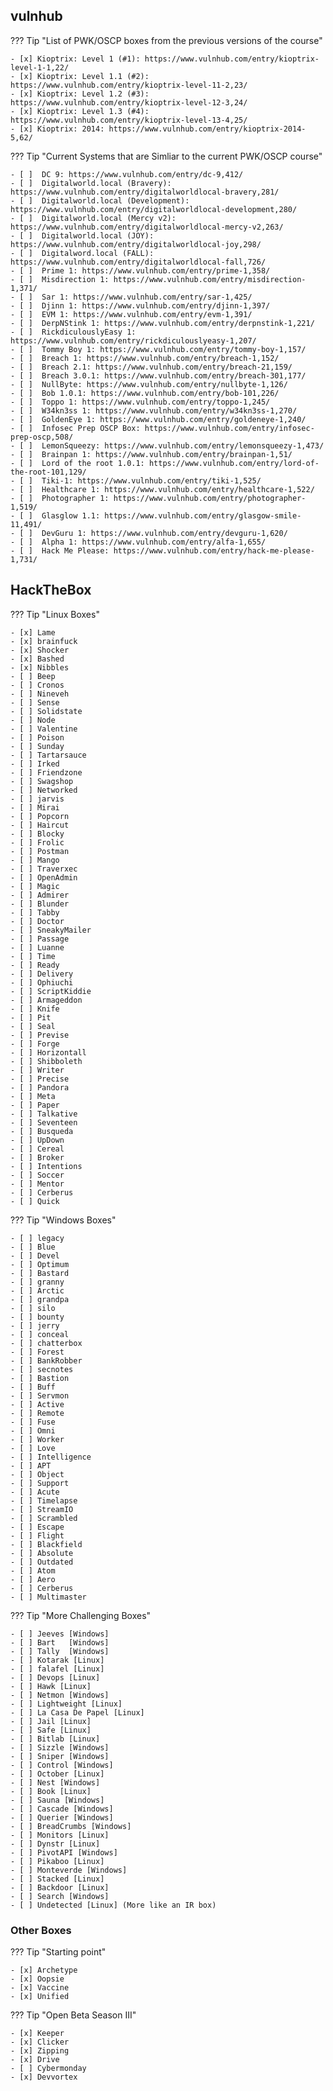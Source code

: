 ## vulnhub

??? Tip "List of PWK/OSCP boxes from the previous versions of the course"

    - [x] Kioptrix: Level 1 (#1): https://www.vulnhub.com/entry/kioptrix-level-1-1,22/
    - [x] Kioptrix: Level 1.1 (#2): https://www.vulnhub.com/entry/kioptrix-level-11-2,23/
    - [x] Kioptrix: Level 1.2 (#3): https://www.vulnhub.com/entry/kioptrix-level-12-3,24/
    - [x] Kioptrix: Level 1.3 (#4): https://www.vulnhub.com/entry/kioptrix-level-13-4,25/
    - [x] Kioptrix: 2014: https://www.vulnhub.com/entry/kioptrix-2014-5,62/

??? Tip "Current Systems that are Simliar to the current PWK/OSCP course"

    - [ ]  DC 9: https://www.vulnhub.com/entry/dc-9,412/
    - [ ]  Digitalworld.local (Bravery): https://www.vulnhub.com/entry/digitalworldlocal-bravery,281/
    - [ ]  Digitalworld.local (Development): https://www.vulnhub.com/entry/digitalworldlocal-development,280/
    - [ ]  Digitalworld.local (Mercy v2): https://www.vulnhub.com/entry/digitalworldlocal-mercy-v2,263/
    - [ ]  Digitalworld.local (JOY): https://www.vulnhub.com/entry/digitalworldlocal-joy,298/
    - [ ]  Digitalword.local (FALL): https://www.vulnhub.com/entry/digitalworldlocal-fall,726/
    - [ ]  Prime 1: https://www.vulnhub.com/entry/prime-1,358/
    - [ ]  Misdirection 1: https://www.vulnhub.com/entry/misdirection-1,371/
    - [ ]  Sar 1: https://www.vulnhub.com/entry/sar-1,425/
    - [ ]  Djinn 1: https://www.vulnhub.com/entry/djinn-1,397/
    - [ ]  EVM 1: https://www.vulnhub.com/entry/evm-1,391/
    - [ ]  DerpNStink 1: https://www.vulnhub.com/entry/derpnstink-1,221/
    - [ ]  RickdiculouslyEasy 1: https://www.vulnhub.com/entry/rickdiculouslyeasy-1,207/
    - [ ]  Tommy Boy 1: https://www.vulnhub.com/entry/tommy-boy-1,157/
    - [ ]  Breach 1: https://www.vulnhub.com/entry/breach-1,152/
    - [ ]  Breach 2.1: https://www.vulnhub.com/entry/breach-21,159/
    - [ ]  Breach 3.0.1: https://www.vulnhub.com/entry/breach-301,177/
    - [ ]  NullByte: https://www.vulnhub.com/entry/nullbyte-1,126/
    - [ ]  Bob 1.0.1: https://www.vulnhub.com/entry/bob-101,226/
    - [ ]  Toppo 1: https://www.vulnhub.com/entry/toppo-1,245/
    - [ ]  W34kn3ss 1: https://www.vulnhub.com/entry/w34kn3ss-1,270/
    - [ ]  GoldenEye 1: https://www.vulnhub.com/entry/goldeneye-1,240/
    - [ ]  Infosec Prep OSCP Box: https://www.vulnhub.com/entry/infosec-prep-oscp,508/
    - [ ]  LemonSqueezy: https://www.vulnhub.com/entry/lemonsqueezy-1,473/
    - [ ]  Brainpan 1: https://www.vulnhub.com/entry/brainpan-1,51/
    - [ ]  Lord of the root 1.0.1: https://www.vulnhub.com/entry/lord-of-the-root-101,129/
    - [ ]  Tiki-1: https://www.vulnhub.com/entry/tiki-1,525/
    - [ ]  Healthcare 1: https://www.vulnhub.com/entry/healthcare-1,522/
    - [ ]  Photographer 1: https://www.vulnhub.com/entry/photographer-1,519/
    - [ ]  Glasglow 1.1: https://www.vulnhub.com/entry/glasgow-smile-11,491/
    - [ ]  DevGuru 1: https://www.vulnhub.com/entry/devguru-1,620/
    - [ ]  Alpha 1: https://www.vulnhub.com/entry/alfa-1,655/
    - [ ]  Hack Me Please: https://www.vulnhub.com/entry/hack-me-please-1,731/

## HackTheBox

??? Tip "Linux Boxes"

    - [x] Lame
    - [x] brainfuck
    - [x] Shocker
    - [x] Bashed
    - [x] Nibbles
    - [ ] Beep
    - [ ] Cronos
    - [ ] Nineveh
    - [ ] Sense
    - [ ] Solidstate
    - [ ] Node
    - [ ] Valentine
    - [ ] Poison
    - [ ] Sunday
    - [ ] Tartarsauce
    - [ ] Irked
    - [ ] Friendzone
    - [ ] Swagshop
    - [ ] Networked
    - [ ] jarvis
    - [ ] Mirai
    - [ ] Popcorn
    - [ ] Haircut
    - [ ] Blocky
    - [ ] Frolic
    - [ ] Postman
    - [ ] Mango
    - [ ] Traverxec
    - [ ] OpenAdmin
    - [ ] Magic
    - [ ] Admirer
    - [ ] Blunder
    - [ ] Tabby
    - [ ] Doctor
    - [ ] SneakyMailer
    - [ ] Passage
    - [ ] Luanne
    - [ ] Time
    - [ ] Ready
    - [ ] Delivery
    - [ ] Ophiuchi
    - [ ] ScriptKiddie
    - [ ] Armageddon
    - [ ] Knife
    - [ ] Pit
    - [ ] Seal
    - [ ] Previse
    - [ ] Forge
    - [ ] Horizontall
    - [ ] Shibboleth
    - [ ] Writer
    - [ ] Precise
    - [ ] Pandora
    - [ ] Meta
    - [ ] Paper
    - [ ] Talkative
    - [ ] Seventeen
    - [ ] Busqueda
    - [ ] UpDown
    - [ ] Cereal
    - [ ] Broker
    - [ ] Intentions
    - [ ] Soccer
    - [ ] Mentor
    - [ ] Cerberus
    - [ ] Quick

??? Tip "Windows Boxes"

    - [ ] legacy
    - [ ] Blue
    - [ ] Devel
    - [ ] Optimum
    - [ ] Bastard
    - [ ] granny
    - [ ] Arctic
    - [ ] grandpa
    - [ ] silo
    - [ ] bounty
    - [ ] jerry
    - [ ] conceal
    - [ ] chatterbox
    - [ ] Forest
    - [ ] BankRobber
    - [ ] secnotes
    - [ ] Bastion
    - [ ] Buff
    - [ ] Servmon
    - [ ] Active
    - [ ] Remote
    - [ ] Fuse
    - [ ] Omni
    - [ ] Worker
    - [ ] Love
    - [ ] Intelligence
    - [ ] APT
    - [ ] Object
    - [ ] Support
    - [ ] Acute
    - [ ] Timelapse
    - [ ] StreamIO
    - [ ] Scrambled
    - [ ] Escape
    - [ ] Flight
    - [ ] Blackfield
    - [ ] Absolute
    - [ ] Outdated
    - [ ] Atom
    - [ ] Aero
    - [ ] Cerberus
    - [ ] Multimaster

??? Tip "More Challenging Boxes"

    - [ ] Jeeves [Windows]
    - [ ] Bart   [Windows]
    - [ ] Tally  [Windows]
    - [ ] Kotarak [Linux]
    - [ ] falafel [Linux]
    - [ ] Devops [Linux]
    - [ ] Hawk [Linux]
    - [ ] Netmon [Windows]
    - [ ] Lightweight [Linux]
    - [ ] La Casa De Papel [Linux]
    - [ ] Jail [Linux]
    - [ ] Safe [Linux]
    - [ ] Bitlab [Linux]
    - [ ] Sizzle [Windows]
    - [ ] Sniper [Windows]
    - [ ] Control [Windows]
    - [ ] October [Linux]
    - [ ] Nest [Windows]
    - [ ] Book [Linux]
    - [ ] Sauna [Windows]
    - [ ] Cascade [Windows]
    - [ ] Querier [Windows]
    - [ ] BreadCrumbs [Windows]
    - [ ] Monitors [Linux]
    - [ ] Dynstr [Linux]
    - [ ] PivotAPI [Windows]
    - [ ] Pikaboo [Linux]
    - [ ] Monteverde [Windows]
    - [ ] Stacked [Linux]
    - [ ] Backdoor [Linux]
    - [ ] Search [Windows]
    - [ ] Undetected [Linux] (More like an IR box)

### Other Boxes

??? Tip "Starting point"

    - [x] Archetype
    - [x] Oopsie
    - [x] Vaccine
    - [x] Unified

??? Tip "Open Beta Season III"

    - [x] Keeper
    - [x] Clicker
    - [x] Zipping
    - [x] Drive
    - [ ] Cybermonday
    - [x] Devvortex